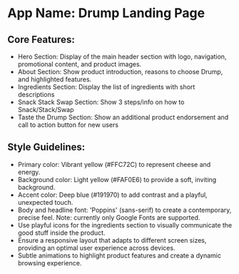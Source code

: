 # **App Name**: Drump Landing Page

## Core Features:

- Hero Section: Display of the main header section with logo, navigation, promotional content, and product images.
- About Section: Show product introduction, reasons to choose Drump, and highlighted features.
- Ingredients Section: Display the list of ingredients with short descriptions
- Snack Stack Swap Section: Show 3 steps/info on how to Snack/Stack/Swap
- Taste the Drump Section: Show an additional product endorsement and call to action button for new users

## Style Guidelines:

- Primary color: Vibrant yellow (#FFC72C) to represent cheese and energy.
- Background color: Light yellow (#FAF0E6) to provide a soft, inviting background.
- Accent color: Deep blue (#191970) to add contrast and a playful, unexpected touch.
- Body and headline font: 'Poppins' (sans-serif) to create a contemporary, precise feel. Note: currently only Google Fonts are supported.
- Use playful icons for the ingredients section to visually communicate the good stuff inside the product.
- Ensure a responsive layout that adapts to different screen sizes, providing an optimal user experience across devices.
- Subtle animations to highlight product features and create a dynamic browsing experience.
